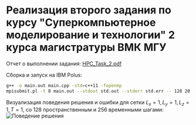 # Реализация второго задания по курсу "Суперкомпьютерное моделирование и технологии" 2 курса магистратуры ВМК МГУ
Отчет о выполнении задания: [HPC_Task_2.pdf](./HPC_Task_2.pdf)

Сборка и запуск на IBM Polus:
```bash
g++ -o main.out main.cpp -std=c++11 -fopenmp
mpisubmit.pl -t 8 main.out --stdout std.out --stderr std.err -- 128 20 1. 1. 1. 0.01
```
Визуализация поведения решения и ошибки для сетки $`L_x=1, L_y=1, L_z=1, T=1`$, со 128 пространственным и 256 временными шагами:
![Поведение решения](./)
